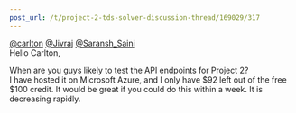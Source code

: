 ```yaml
---
post_url: /t/project-2-tds-solver-discussion-thread/169029/317
---
```

[@carlton](/u/carlton) [@Jivraj](/u/jivraj) [@Saransh\_Saini](/u/saransh_saini)  
Hello Carlton,

When are you guys likely to test the API endpoints for Project 2?  
I have hosted it on Microsoft Azure, and I only have $92 left out of the free $100 credit. It would be great if you could do this within a week. It is decreasing rapidly.